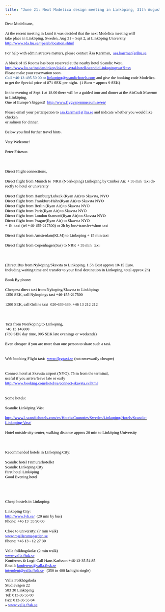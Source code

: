 ```yaml
---
title: "June 21: Next Modelica design meeting in Linköping, 31th August - 2nd September"
---
```

<p class="MsoNormal" style="margin: 0cm 0cm 0pt;">
  <span style="mso-ansi-language: EN-US;" lang="EN-US"><span style="color: #000000;"><span style="font-size: small;"><span style="font-family: Times New Roman;">Dear Modelicans,</span></span></span></span>
</p>

<p class="MsoNormal" style="margin: 0cm 0cm 0pt;">
  <span style="mso-ansi-language: EN-US;" lang="EN-US"><span style="font-family: Times New Roman; color: #000000; font-size: small;">&nbsp;</span></span>
</p>

<p class="MsoNormal" style="margin: 0cm 0cm 0pt;">
  <span style="mso-ansi-language: EN-US;" lang="EN-US"><span style="color: #000000;"><span style="font-size: small;"><span style="font-family: Times New Roman;">At the recent meeting in Lund it was decided that the next Modelica meeting will</span></span></span></span>
</p>

<p class="MsoNormal" style="margin: 0cm 0cm 0pt;">
  <span style="mso-ansi-language: EN-US;" lang="EN-US"><span style="color: #000000;"><span style="font-size: small;"><span style="font-family: Times New Roman;">take place in Linköping, Sweden, Aug 31 – Sept 2, at Linköping University.</span></span></span></span>
</p>

<p class="MsoNormal" style="margin: 0cm 0cm 0pt;">
  <span style="mso-ansi-language: EN-US;" lang="EN-US"><a href="http://www.ida.liu.se/~pelab/location.shtml"><span style="font-family: Times New Roman; color: #0000ff; font-size: small;">http://www.ida.liu.se/~pelab/location.shtml</span></a><span style="color: #000000;"><span style="font-size: small;"><span style="font-family: Times New Roman;"> </span></span></span></span>
</p>

<p class="MsoNormal" style="margin: 0cm 0cm 0pt;">
  <span style="mso-ansi-language: EN-US;" lang="EN-US"><span style="font-family: Times New Roman; color: #000000; font-size: small;">&nbsp;</span></span>
</p>

<p class="MsoNormal" style="margin: 0cm 0cm 0pt;">
  <span style="mso-ansi-language: EN-US;" lang="EN-US"><span style="font-family: Times New Roman; color: #000000; font-size: small;">For help with administrative matters, please contact Åsa Kärrman,&nbsp; </span><a href="mailto:asa.karrman@liu.se"><span style="font-family: Times New Roman; color: #0000ff; font-size: small;">asa.karrman[at]liu.se</span></a><span style="color: #000000;"><span style="font-size: small;"><span style="font-family: Times New Roman;"> </span></span></span></span>
</p>

<p class="MsoNormal" style="margin: 0cm 0cm 0pt;">
  <span style="mso-ansi-language: EN-US;" lang="EN-US"><span style="font-family: Times New Roman; color: #000000; font-size: small;">&nbsp;</span></span>
</p>

<p class="MsoNormal" style="margin: 0cm 0cm 0pt;">
  <span style="font-size: small;"><span style="font-family: Times New Roman;"><span style="mso-ansi-language: EN-US;" lang="EN-US"><span style="color: #000000;">A block of 15 Rooms has been reserved at the nearby hotel Scandic West. </span></span><span style="color: #1f497d;"><a href="http://www.liu.se/insidan/inkop/lokala_avtal/hotell/scandicLinkopingvast?l=sv"><span style="color: #0000ff;">http://www.liu.se/insidan/inkop/lokala_avtal/hotell/scandicLinkopingvast?l=sv</span></a></span></span></span>
</p>

<p class="MsoNormal" style="margin: 0cm 0cm 0pt;">
  <span style="mso-ansi-language: EN-US;" lang="EN-US"><span style="color: #000000;"><span style="font-size: small;"><span style="font-family: Times New Roman;">Please make your reservation soon.</span></span></span></span>
</p>

<p class="MsoNormal" style="margin: 0cm 0cm 0pt;">
  <span style="color: #1f497d; mso-ansi-language: EN-US;" lang="EN-US"><span style="font-family: Times New Roman; font-size: small;">Call +46-13-495 50 00 or </span></span><a href="mailto:linkoping@scandichotels.com"><span style="mso-ansi-language: EN-US;" lang="EN-US"><span style="font-family: Times New Roman; color: #0000ff; font-size: small;">linkoping@scandichotels.com</span></span></a><span style="color: #000000;"><span style="font-size: small;"><span style="font-family: Times New Roman;"> <span style="mso-ansi-language: EN-US;" lang="EN-US">and give the booking code Modelica.</span></span></span></span>
</p>

<p class="MsoNormal" style="margin: 0cm 0cm 0pt;">
  <span style="mso-ansi-language: EN-US;" lang="EN-US"><span style="color: #000000;"><span style="font-size: small;"><span style="font-family: Times New Roman;">to get the Special price of 871 SEK per night. &nbsp;(1 Euro = approx 9 SEK)</span></span></span></span>
</p>

<p class="MsoNormal" style="margin: 0cm 0cm 0pt;">
  <span style="mso-ansi-language: EN-US;" lang="EN-US"><span style="font-family: Times New Roman; color: #000000; font-size: small;">&nbsp;</span></span>
</p>

<p class="MsoNormal" style="margin: 0cm 0cm 0pt;">
  <span style="mso-ansi-language: EN-US;" lang="EN-US"><span style="color: #000000;"><span style="font-size: small;"><span style="font-family: Times New Roman;">In the evening of Sept 1 at 18.00 there will be a guided tour and dinner at the AirCraft Museum in Linköping,</span></span></span></span>
</p>

<p class="MsoNormal" style="margin: 0cm 0cm 0pt;">
  <span style="mso-ansi-language: EN-US;" lang="EN-US"><span style="font-family: Times New Roman; color: #000000; font-size: small;">One of Europe’s biggest!&nbsp; </span><a href="http://www.flygvapenmuseum.se/en/"><span style="font-family: Times New Roman; color: #0000ff; font-size: small;">http://www.flygvapenmuseum.se/en/</span></a><span style="color: #000000;"><span style="font-size: small;"><span style="font-family: Times New Roman;"> </span></span></span></span>
</p>

<p class="MsoNormal" style="margin: 0cm 0cm 0pt;">
  <span style="mso-ansi-language: EN-US;" lang="EN-US"><span style="font-family: Times New Roman; color: #000000; font-size: small;">&nbsp;</span></span>
</p>

<p class="MsoNormal" style="margin: 0cm 0cm 0pt;">
  <span style="mso-ansi-language: EN-US;" lang="EN-US"><span style="font-family: Times New Roman; color: #000000; font-size: small;">Please email your participation to </span><a href="mailto:asa.karrman@liu.se"><span style="font-family: Times New Roman; color: #0000ff; font-size: small;">asa.karrman[at]liu.se</span></a><span style="color: #000000;"><span style="font-size: small;"><span style="font-family: Times New Roman;"> and indicate whether you would like chicken</span></span></span></span>
</p>

<p class="MsoNormal" style="margin: 0cm 0cm 0pt;">
  <span style="mso-ansi-language: EN-US;" lang="EN-US"><span style="color: #000000;"><span style="font-size: small;"><span style="font-family: Times New Roman;">or salmon for dinner.</span></span></span></span>
</p>

<p class="MsoNormal" style="margin: 0cm 0cm 0pt;">
  <span style="mso-ansi-language: EN-US;" lang="EN-US"><span style="font-family: Times New Roman; color: #000000; font-size: small;">&nbsp;</span></span>
</p>

<p class="MsoNormal" style="margin: 0cm 0cm 0pt;">
  <span style="mso-ansi-language: EN-US;" lang="EN-US"><span style="color: #000000;"><span style="font-size: small;"><span style="font-family: Times New Roman;">Below you find further travel hints.</span></span></span></span>
</p>

<p class="MsoNormal" style="margin: 0cm 0cm 0pt;">
  <span style="mso-ansi-language: EN-US;" lang="EN-US"><span style="font-family: Times New Roman; color: #000000; font-size: small;">&nbsp;</span></span>
</p>

<p class="MsoNormal" style="margin: 0cm 0cm 0pt;">
  <span style="mso-ansi-language: EN-US;" lang="EN-US"><span style="color: #000000;"><span style="font-size: small;"><span style="font-family: Times New Roman;">Very Welcome!</span></span></span></span>
</p>

<p class="MsoNormal" style="margin: 0cm 0cm 0pt;">
  <span style="mso-ansi-language: EN-US;" lang="EN-US"><span style="font-family: Times New Roman; color: #000000; font-size: small;">&nbsp;</span></span>
</p>

<p class="MsoNormal" style="margin: 0cm 0cm 0pt;">
  <span style="mso-ansi-language: EN-US;" lang="EN-US"><span style="color: #000000;"><span style="font-size: small;"><span style="font-family: Times New Roman;">Peter Fritzson</span></span></span></span>
</p>

<p class="MsoNormal" style="margin: 0cm 0cm 0pt;">
  <span style="mso-ansi-language: EN-US;" lang="EN-US"><span style="font-family: Times New Roman; color: #000000; font-size: small;">&nbsp;</span></span>
</p>

<p class="MsoNormal" style="margin: 0cm 0cm 0pt;">
  <span style="mso-ansi-language: EN-US;" lang="EN-US"><span style="font-family: Times New Roman; color: #000000; font-size: small;">&nbsp;</span></span>
</p>

<p class="MsoNormal" style="margin: 0cm 0cm 0pt;">
  <span style="mso-ansi-language: EN-US;" lang="EN-US"><span style="font-family: Times New Roman; color: #000000; font-size: small;">&nbsp;</span></span>
</p>

<p class="MsoNormal" style="margin: 0cm 0cm 0pt;">
  <span style="mso-ansi-language: EN-US;" lang="EN-US"><span style="color: #000000;"><span style="font-size: small;"><span style="font-family: Times New Roman;">Direct Flight connections,</span></span></span></span>
</p>

<p class="MsoNormal" style="margin: 0cm 0cm 0pt;">
  <span style="mso-ansi-language: EN-US;" lang="EN-US"><span style="color: #000000;"><span style="font-size: small;"><span style="font-family: Times New Roman;">&nbsp;&nbsp;&nbsp; </span></span></span></span>
</p>

<p class="MsoNormal" style="margin: 0cm 0cm 0pt;">
  <span style="mso-ansi-language: EN-US;" lang="EN-US"><span style="color: #000000;"><span style="font-size: small;"><span style="font-family: Times New Roman;">Direct flight from Munich to&nbsp; NRK (Norrkoping) Linkoping by Cimber Air, + 35 min&nbsp; taxi directly to hotel or university</span></span></span></span>
</p>

<p class="MsoNormal" style="margin: 0cm 0cm 0pt;">
  <span style="mso-ansi-language: EN-US;" lang="EN-US"><span style="font-family: Times New Roman; color: #000000; font-size: small;">&nbsp;</span></span>
</p>

<p class="MsoNormal" style="margin: 0cm 0cm 0pt;">
  <span style="mso-ansi-language: EN-US;" lang="EN-US"><span style="color: #000000;"><span style="font-size: small;"><span style="font-family: Times New Roman;">Direct flight from Hamburg/Lubeck (Ryan Air) to Skavsta, NYO</span></span></span></span>
</p>

<p class="MsoNormal" style="margin: 0cm 0cm 0pt;">
  <span style="mso-ansi-language: EN-US;" lang="EN-US"><span style="color: #000000;"><span style="font-size: small;"><span style="font-family: Times New Roman;">Direct flight from Frankfurt-Hahn(Ryan Air) to Skavsta NYO</span></span></span></span>
</p>

<p class="MsoNormal" style="margin: 0cm 0cm 0pt;">
  <span style="mso-ansi-language: EN-US;" lang="EN-US"><span style="color: #000000;"><span style="font-size: small;"><span style="font-family: Times New Roman;">Direct flight from Berlin (Ryan Air) to Skavsta NYO</span></span></span></span>
</p>

<p class="MsoNormal" style="margin: 0cm 0cm 0pt;">
  <span style="mso-ansi-language: EN-US;" lang="EN-US"><span style="color: #000000;"><span style="font-size: small;"><span style="font-family: Times New Roman;">Direct flight from Paris(Ryan Air) to Skavsta NYO</span></span></span></span>
</p>

<p class="MsoNormal" style="margin: 0cm 0cm 0pt;">
  <span style="mso-ansi-language: EN-US;" lang="EN-US"><span style="color: #000000;"><span style="font-size: small;"><span style="font-family: Times New Roman;">Direct flight from London Stansted(Ryan Air) to Skavsta NYO</span></span></span></span>
</p>

<p class="MsoNormal" style="margin: 0cm 0cm 0pt;">
  <span style="mso-ansi-language: EN-US;" lang="EN-US"><span style="color: #000000;"><span style="font-size: small;"><span style="font-family: Times New Roman;">Direct flight from Prague(Ryan Air) to Skavsta NYO</span></span></span></span>
</p>

<p class="MsoNormal" style="margin: 0cm 0cm 0pt;">
  <span style="mso-ansi-language: EN-US;" lang="EN-US"><span style="color: #000000;"><span style="font-size: small;"><span style="font-family: Times New Roman;">+ 1h&nbsp; taxi (tel +46-155-217500) or 2h by bus+transfer+short taxi</span></span></span></span>
</p>

<p class="MsoNormal" style="margin: 0cm 0cm 0pt;">
  <span style="mso-ansi-language: EN-US;" lang="EN-US"><span style="font-family: Times New Roman; color: #000000; font-size: small;">&nbsp;</span></span>
</p>

<p class="MsoNormal" style="margin: 0cm 0cm 0pt;">
  <span style="mso-ansi-language: EN-US;" lang="EN-US"><span style="color: #000000;"><span style="font-size: small;"><span style="font-family: Times New Roman;">Direct flight from Amsterdam(KLM) to Linkoping + 15 min taxi</span></span></span></span>
</p>

<p class="MsoNormal" style="margin: 0cm 0cm 0pt;">
  <span style="mso-ansi-language: EN-US;" lang="EN-US"><span style="font-family: Times New Roman; color: #000000; font-size: small;">&nbsp;</span></span>
</p>

<p class="MsoNormal" style="margin: 0cm 0cm 0pt;">
  <span style="mso-ansi-language: EN-US;" lang="EN-US"><span style="color: #000000;"><span style="font-size: small;"><span style="font-family: Times New Roman;">Direct flight from Copenhagen(Sas) to NRK + 35 min&nbsp; taxi</span></span></span></span>
</p>

<p class="MsoNormal" style="margin: 0cm 0cm 0pt;">
  <span style="mso-ansi-language: EN-US;" lang="EN-US"><span style="font-family: Times New Roman; color: #000000; font-size: small;">&nbsp;</span></span>
</p>

<p class="MsoNormal" style="margin: 0cm 0cm 0pt;">
  <span style="mso-ansi-language: EN-US;" lang="EN-US"><span style="font-family: Times New Roman; color: #000000; font-size: small;">&nbsp;</span></span>
</p>

<p class="MsoNormal" style="margin: 0cm 0cm 0pt;">
  <span style="mso-ansi-language: EN-US;" lang="EN-US"><span style="font-family: Times New Roman; color: #000000; font-size: small;">&nbsp;</span></span>
</p>

<p class="MsoNormal" style="margin: 0cm 0cm 0pt;">
  <span style="mso-ansi-language: EN-US;" lang="EN-US"><span style="color: #000000;"><span style="font-size: small;"><span style="font-family: Times New Roman;">(Direct Bus from Nyköping/Skavsta to Linkoping. 1.5h Cost approx 10-15 Euro.</span></span></span></span>
</p>

<p class="MsoNormal" style="margin: 0cm 0cm 0pt;">
  <span style="mso-ansi-language: EN-US;" lang="EN-US"><span style="color: #000000;"><span style="font-size: small;"><span style="font-family: Times New Roman;">Including waiting time and transfer to your final destination in Linkoping, total approx 2h)</span></span></span></span>
</p>

<p class="MsoNormal" style="margin: 0cm 0cm 0pt;">
  <span style="mso-ansi-language: EN-US;" lang="EN-US"><span style="font-family: Times New Roman; color: #000000; font-size: small;">&nbsp;</span></span>
</p>

<p class="MsoNormal" style="margin: 0cm 0cm 0pt;">
  <span style="mso-ansi-language: EN-US;" lang="EN-US"><span style="color: #000000;"><span style="font-size: small;"><span style="font-family: Times New Roman;">Book By phone: </span></span></span></span>
</p>

<p class="MsoNormal" style="margin: 0cm 0cm 0pt;">
  <span style="mso-ansi-language: EN-US;" lang="EN-US"><span style="font-family: Times New Roman; color: #000000; font-size: small;">&nbsp;</span></span>
</p>

<p class="MsoNormal" style="margin: 0cm 0cm 0pt;">
  <span style="mso-ansi-language: EN-US;" lang="EN-US"><span style="color: #000000;"><span style="font-size: small;"><span style="font-family: Times New Roman;">Cheapest direct taxi from Nykoping/Skavsta to Linköping:</span></span></span></span>
</p>

<p class="MsoNormal" style="margin: 0cm 0cm 0pt;">
  <span style="mso-ansi-language: EN-US;" lang="EN-US"><span style="color: #000000;"><span style="font-size: small;"><span style="font-family: Times New Roman;">1350 SEK, call Nykopings taxi +46-155-217500 </span></span></span></span>
</p>

<p class="MsoNormal" style="margin: 0cm 0cm 0pt;">
  <span style="mso-ansi-language: EN-US;" lang="EN-US"><span style="font-family: Times New Roman; color: #000000; font-size: small;">&nbsp;</span></span>
</p>

<p class="MsoNormal" style="margin: 0cm 0cm 0pt;">
  <span style="mso-ansi-language: EN-US;" lang="EN-US"><span style="color: #000000;"><span style="font-size: small;"><span style="font-family: Times New Roman;">1200 SEK, call Online taxi&nbsp; 020-639 639, +46 13 212 212</span></span></span></span>
</p>

<p class="MsoNormal" style="margin: 0cm 0cm 0pt;">
  <span style="mso-ansi-language: EN-US;" lang="EN-US"><span style="font-family: Times New Roman; color: #000000; font-size: small;">&nbsp;</span></span>
</p>

<p class="MsoNormal" style="margin: 0cm 0cm 0pt;">
  <span style="mso-ansi-language: EN-US;" lang="EN-US"><span style="font-family: Times New Roman; color: #000000; font-size: small;">&nbsp;</span></span>
</p>

<p class="MsoNormal" style="margin: 0cm 0cm 0pt;">
  <span style="mso-ansi-language: EN-US;" lang="EN-US"><span style="font-family: Times New Roman; color: #000000; font-size: small;">&nbsp;</span></span>
</p>

<p class="MsoNormal" style="margin: 0cm 0cm 0pt;">
  <span style="mso-ansi-language: EN-US;" lang="EN-US"><span style="color: #000000;"><span style="font-size: small;"><span style="font-family: Times New Roman;">Taxi from Norrkoping to Linkoping,</span></span></span></span>
</p>

<p class="MsoNormal" style="margin: 0cm 0cm 0pt;">
  <span style="mso-ansi-language: EN-US;" lang="EN-US"><span style="color: #000000;"><span style="font-size: small;"><span style="font-family: Times New Roman;">+46 13 146000</span></span></span></span>
</p>

<p class="MsoNormal" style="margin: 0cm 0cm 0pt;">
  <span style="mso-ansi-language: EN-US;" lang="EN-US"><span style="color: #000000;"><span style="font-size: small;"><span style="font-family: Times New Roman;">(730 SEK day time, 905 SEK late evenings or weekends)</span></span></span></span>
</p>

<p class="MsoNormal" style="margin: 0cm 0cm 0pt;">
  <span style="mso-ansi-language: EN-US;" lang="EN-US"><span style="font-family: Times New Roman; color: #000000; font-size: small;">&nbsp;</span></span>
</p>

<p class="MsoNormal" style="margin: 0cm 0cm 0pt;">
  <span style="mso-ansi-language: EN-US;" lang="EN-US"><span style="color: #000000;"><span style="font-size: small;"><span style="font-family: Times New Roman;">Even cheaper if you are more than one person to share such a taxi.</span></span></span></span>
</p>

<p class="MsoNormal" style="margin: 0cm 0cm 0pt;">
  <span style="mso-ansi-language: EN-US;" lang="EN-US"><span style="font-family: Times New Roman; color: #000000; font-size: small;">&nbsp;</span></span>
</p>

<p class="MsoNormal" style="margin: 0cm 0cm 0pt;">
  <span style="mso-ansi-language: EN-US;" lang="EN-US"><span style="font-family: Times New Roman; color: #000000; font-size: small;">&nbsp;</span></span>
</p>

<p class="MsoNormal" style="margin: 0cm 0cm 0pt;">
  <span style="mso-ansi-language: EN-US;" lang="EN-US"><span style="font-family: Times New Roman; color: #000000; font-size: small;">Web booking Flight taxi:&nbsp; </span><a href="http://www.flygtaxi.se/"><span style="font-family: Times New Roman; color: #0000ff; font-size: small;">www.flygtaxi.se</span></a><span style="color: #000000;"><span style="font-size: small;"><span style="font-family: Times New Roman;"> (not necessarily cheaper)</span></span></span></span>
</p>

<p class="MsoNormal" style="margin: 0cm 0cm 0pt;">
  <span style="mso-ansi-language: EN-US;" lang="EN-US"><span style="font-family: Times New Roman; color: #000000; font-size: small;">&nbsp;</span></span>
</p>

<p class="MsoNormal" style="margin: 0cm 0cm 0pt;">
  <span style="mso-ansi-language: EN-US;" lang="EN-US"><span style="font-family: Times New Roman; color: #000000; font-size: small;">&nbsp;</span></span>
</p>

<p class="MsoNormal" style="margin: 0cm 0cm 0pt;">
  <span style="mso-ansi-language: EN-US;" lang="EN-US"><span style="color: #000000;"><span style="font-size: small;"><span style="font-family: Times New Roman;">Connect hotel at Skavsta airport (NYO), 75 m from the terminal,</span></span></span></span>
</p>

<p class="MsoNormal" style="margin: 0cm 0cm 0pt;">
  <span style="mso-ansi-language: EN-US;" lang="EN-US"><span style="color: #000000;"><span style="font-size: small;"><span style="font-family: Times New Roman;">useful if you arrive/leave late or early</span></span></span></span>
</p>

<p class="MsoNormal" style="margin: 0cm 0cm 0pt;">
  <span style="mso-ansi-language: EN-US;" lang="EN-US"><a href="http://www.booking.com/hotel/se/connect-skavsta.sv.html"><span style="font-family: Times New Roman; color: #0000ff; font-size: small;">http://www.booking.com/hotel/se/connect-skavsta.sv.html</span></a></span>
</p>

<p class="MsoNormal" style="margin: 0cm 0cm 0pt;">
  <span style="mso-ansi-language: EN-US;" lang="EN-US"><span style="font-family: Times New Roman; color: #000000; font-size: small;">&nbsp;</span></span>
</p>

<p class="MsoNormal" style="margin: 0cm 0cm 0pt;">
  <span style="mso-ansi-language: EN-US;" lang="EN-US"><span style="font-family: Times New Roman; color: #000000; font-size: small;">&nbsp;</span></span>
</p>

<p class="MsoNormal" style="margin: 0cm 0cm 0pt;">
  <span style="mso-ansi-language: EN-US;" lang="EN-US"><span style="color: #000000;"><span style="font-size: small;"><span style="font-family: Times New Roman;">Some hotels:</span></span></span></span>
</p>

<p class="MsoNormal" style="margin: 0cm 0cm 0pt;">
  <span style="mso-ansi-language: EN-US;" lang="EN-US"><span style="font-family: Times New Roman; color: #000000; font-size: small;">&nbsp;</span></span>
</p>

<p class="MsoNormal" style="margin: 0cm 0cm 0pt;">
  <span style="mso-ansi-language: EN-US;" lang="EN-US"><span style="color: #000000;"><span style="font-size: small;"><span style="font-family: Times New Roman;">Scandic Linköping Väst </span></span></span></span>
</p>

<p class="MsoNormal" style="margin: 0cm 0cm 0pt;">
  <span style="mso-ansi-language: EN-US;" lang="EN-US"><span style="font-family: Times New Roman; color: #000000; font-size: small;">&nbsp;</span></span>
</p>

<p class="MsoNormal" style="margin: 0cm 0cm 0pt;">
  <span style="mso-ansi-language: EN-US;" lang="EN-US"><a href="http://www2.scandichotels.com/en/Hotels/Countries/Sweden/Linkoping/Hotels/Scandic-Linkoping-Vast/"><span style="font-family: Times New Roman; color: #0000ff; font-size: small;">http://www2.scandichotels.com/en/Hotels/Countries/Sweden/Linkoping/Hotels/Scandic-Linkoping-Vast/</span></a></span>
</p>

<p class="MsoNormal" style="margin: 0cm 0cm 0pt;">
  <span style="mso-ansi-language: EN-US;" lang="EN-US"><span style="font-family: Times New Roman; color: #000000; font-size: small;">&nbsp;</span></span>
</p>

<p class="MsoNormal" style="margin: 0cm 0cm 0pt;">
  <span style="mso-ansi-language: EN-US;" lang="EN-US"><span style="color: #000000;"><span style="font-size: small;"><span style="font-family: Times New Roman;">Hotel outside city center, walking distance approx 20 min to Linköping University</span></span></span></span>
</p>

<p class="MsoNormal" style="margin: 0cm 0cm 0pt;">
  <span style="mso-ansi-language: EN-US;" lang="EN-US"><span style="font-family: Times New Roman; color: #000000; font-size: small;">&nbsp;</span></span>
</p>

<p class="MsoNormal" style="margin: 0cm 0cm 0pt;">
  <span style="mso-ansi-language: EN-US;" lang="EN-US"><span style="font-family: Times New Roman; color: #000000; font-size: small;">&nbsp;</span></span>
</p>

<p class="MsoNormal" style="margin: 0cm 0cm 0pt;">
  <span style="mso-ansi-language: EN-US;" lang="EN-US"><span style="font-family: Times New Roman; color: #000000; font-size: small;">&nbsp;</span></span>
</p>

<p class="MsoNormal" style="margin: 0cm 0cm 0pt;">
  <span style="mso-ansi-language: EN-US;" lang="EN-US"><span style="color: #000000;"><span style="font-size: small;"><span style="font-family: Times New Roman;">Recommended hotels in Linköping City: </span></span></span></span>
</p>

<p class="MsoNormal" style="margin: 0cm 0cm 0pt;">
  <span style="mso-ansi-language: EN-US;" lang="EN-US"><span style="font-family: Times New Roman; color: #000000; font-size: small;">&nbsp;</span></span>
</p>

<p class="MsoNormal" style="margin: 0cm 0cm 0pt;">
  <span style="mso-ansi-language: EN-US;" lang="EN-US"><span style="color: #000000;"><span style="font-size: small;"><span style="font-family: Times New Roman;">Scandic hotel Frimurarhotellet</span></span></span></span>
</p>

<p class="MsoNormal" style="margin: 0cm 0cm 0pt;">
  <span style="mso-ansi-language: EN-US;" lang="EN-US"><span style="color: #000000;"><span style="font-size: small;"><span style="font-family: Times New Roman;">Scandic Linköping City </span></span></span></span>
</p>

<p class="MsoNormal" style="margin: 0cm 0cm 0pt;">
  <span style="mso-ansi-language: EN-US;" lang="EN-US"><span style="color: #000000;"><span style="font-size: small;"><span style="font-family: Times New Roman;">First hotel Linköping </span></span></span></span>
</p>

<p class="MsoNormal" style="margin: 0cm 0cm 0pt;">
  <span style="mso-ansi-language: EN-US;" lang="EN-US"><span style="color: #000000;"><span style="font-size: small;"><span style="font-family: Times New Roman;">Good Evening hotel</span></span></span></span>
</p>

<p class="MsoNormal" style="margin: 0cm 0cm 0pt;">
  <span style="mso-ansi-language: EN-US;" lang="EN-US"><span style="font-family: Times New Roman; color: #000000; font-size: small;">&nbsp;</span></span>
</p>

<p class="MsoNormal" style="margin: 0cm 0cm 0pt;">
  <span style="mso-ansi-language: EN-US;" lang="EN-US"><span style="font-family: Times New Roman; color: #000000; font-size: small;">&nbsp;</span></span>
</p>

<p class="MsoNormal" style="margin: 0cm 0cm 0pt;">
  <span style="mso-ansi-language: EN-US;" lang="EN-US"><span style="font-family: Times New Roman; color: #000000; font-size: small;">&nbsp;</span></span>
</p>

<p class="MsoNormal" style="margin: 0cm 0cm 0pt;">
  <span style="mso-ansi-language: EN-US;" lang="EN-US"><span style="font-family: Times New Roman; color: #000000; font-size: small;">&nbsp;</span></span>
</p>

<p class="MsoNormal" style="margin: 0cm 0cm 0pt;">
  <span style="mso-ansi-language: EN-US;" lang="EN-US"><span style="color: #000000;"><span style="font-size: small;"><span style="font-family: Times New Roman;">Cheap hostels in Linkoping:</span></span></span></span>
</p>

<p class="MsoNormal" style="margin: 0cm 0cm 0pt;">
  <span style="mso-ansi-language: EN-US;" lang="EN-US"><span style="font-family: Times New Roman; color: #000000; font-size: small;">&nbsp;</span></span>
</p>

<p class="MsoNormal" style="margin: 0cm 0cm 0pt;">
  <span style="mso-ansi-language: EN-US;" lang="EN-US"><span style="color: #000000;"><span style="font-size: small;"><span style="font-family: Times New Roman;">Linkoping City:</span></span></span></span>
</p>

<p class="MsoNormal" style="margin: 0cm 0cm 0pt;">
  <span style="mso-ansi-language: EN-US;" lang="EN-US"><a href="http://www.lvh.se/"><span style="font-family: Times New Roman; color: #0000ff; font-size: small;">http://www.lvh.se/</span></a><span style="color: #000000;"><span style="font-size: small;"><span style="font-family: Times New Roman;">&nbsp; (20 min by bus)</span></span></span></span>
</p>

<p class="MsoNormal" style="margin: 0cm 0cm 0pt;">
  <span style="mso-ansi-language: EN-US;" lang="EN-US"><span style="color: #000000;"><span style="font-size: small;"><span style="font-family: Times New Roman;">Phone: +46 13&nbsp; 35 90 00</span></span></span></span>
</p>

<p class="MsoNormal" style="margin: 0cm 0cm 0pt;">
  <span style="mso-ansi-language: EN-US;" lang="EN-US"><span style="font-family: Times New Roman; color: #000000; font-size: small;">&nbsp;</span></span>
</p>

<p class="MsoNormal" style="margin: 0cm 0cm 0pt;">
  <span style="mso-ansi-language: EN-US;" lang="EN-US"><span style="color: #000000;"><span style="font-size: small;"><span style="font-family: Times New Roman;">Close to university: (7 min walk)</span></span></span></span>
</p>

<p class="MsoNormal" style="margin: 0cm 0cm 0pt;">
  <span style="mso-ansi-language: EN-US;" lang="EN-US"><a href="http://www.mjellerumsgarden.se/"><span style="font-family: Times New Roman; color: #0000ff; font-size: small;">www.mjellerumsgarden.se</span></a></span>
</p>

<p class="MsoNormal" style="margin: 0cm 0cm 0pt;">
  <span style="font-family: Times New Roman; color: #000000; font-size: small;">Phone: +46 13 - 12 27 30</span>
</p>

<p class="MsoNormal" style="margin: 0cm 0cm 0pt;">
  <span style="font-family: Times New Roman; color: #000000; font-size: small;">&nbsp;</span>
</p>

<p class="MsoNormal" style="margin: 0cm 0cm 0pt;">
  <span style="font-family: Times New Roman; color: #000000; font-size: small;">Valla folkhogskola: (2 min walk)</span>
</p>

<p class="MsoNormal" style="margin: 0cm 0cm 0pt;">
  <a href="http://www.valla.fhsk.se/"><span style="font-family: Times New Roman; color: #0000ff; font-size: small;">www.valla.fhsk.se</span></a>
</p>

<p class="MsoNormal" style="margin: 0cm 0cm 0pt;">
  <span style="font-family: Times New Roman; color: #000000; font-size: small;">Konferens & Logi: Call Hans Karlsson +46-13-35 54 85</span>
</p>

<p class="MsoNormal" style="margin: 0cm 0cm 0pt;">
  <span style="mso-ansi-language: EN-US;" lang="EN-US"><span style="font-family: Times New Roman; color: #000000; font-size: small;">Email: </span><a href="mailto:konferens@valla.fhsk.se"><span style="font-family: Times New Roman; color: #0000ff; font-size: small;">konferens@valla.fhsk.se</span></a><span style="color: #000000;"><span style="font-size: small;"><span style="font-family: Times New Roman;"> </span></span></span></span>
</p>

<p class="MsoNormal" style="margin: 0cm 0cm 0pt;">
  <span style="mso-ansi-language: EN-US;" lang="EN-US"><a href="mailto:intendent@valla.fhsk.se"><span style="font-family: Times New Roman; color: #0000ff; font-size: small;">intendent@valla.fhsk.se</span></a><span style="color: #000000;"><span style="font-size: small;"><span style="font-family: Times New Roman;">&nbsp;&nbsp; (350 to 400 kr/night single)</span></span></span></span>
</p>

<p class="MsoNormal" style="margin: 0cm 0cm 0pt;">
  <span style="mso-ansi-language: EN-US;" lang="EN-US"><span style="font-family: Times New Roman; color: #000000; font-size: small;">&nbsp;</span></span>
</p>

<p class="MsoNormal" style="margin: 0cm 0cm 0pt;">
  <span style="font-family: Times New Roman; color: #000000; font-size: small;">Valla Folkhögskola</span>
</p>

<p class="MsoNormal" style="margin: 0cm 0cm 0pt;">
  <span style="font-family: Times New Roman; color: #000000; font-size: small;">Studievägen 22</span>
</p>

<p class="MsoNormal" style="margin: 0cm 0cm 0pt;">
  <span style="font-family: Times New Roman; color: #000000; font-size: small;">583 30 Linköping</span>
</p>

<p class="MsoNormal" style="margin: 0cm 0cm 0pt;">
  <span style="font-family: Times New Roman; color: #000000; font-size: small;">Tel: 013-35 55 80</span>
</p>

<p class="MsoNormal" style="margin: 0cm 0cm 0pt;">
  <span style="mso-ansi-language: EN-US;" lang="EN-US"><span style="color: #000000;"><span style="font-size: small;"><span style="font-family: Times New Roman;">Fax: 013-35 55 84</span></span></span></span>
</p>

<p class="MsoNormal" style="margin: 0cm 0cm 0pt;">
  <span style="mso-ansi-language: EN-US;" lang="EN-US"><span style="font-family: Times New Roman; color: #000000; font-size: small;">» </span><a href="http://www.valla.fhsk.se/"><span style="font-family: Times New Roman; color: #0000ff; font-size: small;">www.valla.fhsk.se</span></a><span style="font-size: small;"><span style="color: #000000;"><span style="font-family: Times New Roman;"> </span></span></span></span>
</p>

<p class="MsoNormal" style="margin: 0cm 0cm 0pt;">
  <span style="mso-ansi-language: EN-US;" lang="EN-US"><span style="font-family: Times New Roman; color: #000000; font-size: small;">&nbsp;</span></span>
</p>

